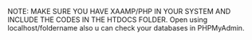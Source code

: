 NOTE: MAKE SURE YOU HAVE XAAMP/PHP IN YOUR SYSTEM AND INCLUDE THE CODES IN THE HTDOCS FOLDER. Open using localhost/foldername also u can check your databases in PHPMyAdmin.

